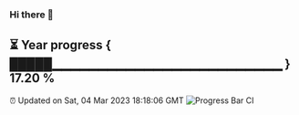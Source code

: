 ### Hi there 👋
⏳ Year progress { █████▁▁▁▁▁▁▁▁▁▁▁▁▁▁▁▁▁▁▁▁▁▁▁▁▁ } 17.20 %
---
⏰ Updated on Sat, 04 Mar 2023 18:18:06 GMT
![Progress Bar CI](https://github.com/liununu/liununu/workflows/Progress%20Bar%20CI/badge.svg)
